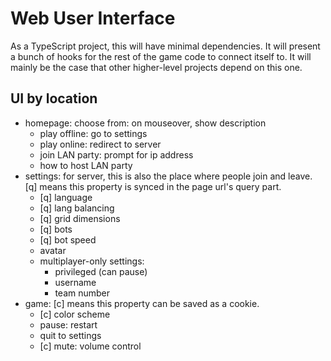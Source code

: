 
# Web User Interface

As a TypeScript project, this will have minimal dependencies. It will present a bunch of hooks for the rest of the game code to connect itself to. It will mainly be the case that other higher-level projects depend on this one.

## UI by location

- homepage: choose from:
  on mouseover, show description
  - play offline: go to settings
  - play online: redirect to server
  - join LAN party: prompt for ip address
  - how to host LAN party
- settings:
  for server, this is also the place where people join and leave.
  [q] means this property is synced in the page url's query part.
  - [q] language
  - [q] lang balancing
  - [q] grid dimensions
  - [q] bots
  - [q] bot speed
  - avatar
  - multiplayer-only settings:
    - privileged (can pause)
    - username
    - team number
- game:
  [c] means this property can be saved as a cookie.
  - [c] color scheme
  - pause: restart
  - quit to settings
  - [c] mute: volume control
